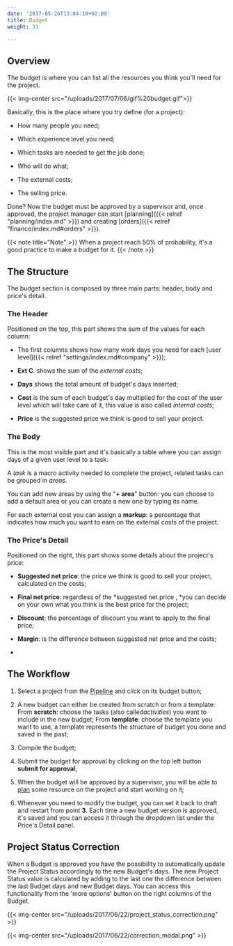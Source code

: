 ```yaml
---
date: '2017-05-26T13:04:19+02:00'
title: Budget
weight: 31

---
```



## Overview

The budget is where you can list all the resources you think you'll need for the project.

{{< img-center src="/uploads/2017/07/06/gif%20budget.gif">}}

Basically, this is the place where you try define (for a project):

* How many people you need;

* Which experience level you need;

* Which tasks are needed to get the job done;

* Who will do what;

* The external costs;

* The selling price.

Done? Now the budget must be approved by a supervisor and, once approved, the project manager can start [planning]({{< relref "planning/index.md" >}}) and creating [orders]({{< relref "finance/index.md#orders" >}}).

{{< note title="Note" >}}
When a project reach 50% of probability, it's a good practice to make a budget for it.
{{< /note >}}

## The Structure

The budget section is composed by three main parts: header, body and price's detail.

### The Header

Positioned on the top, this part shows the sum of the values for each column:

* The first columns shows how many work days you need for each [user level]({{< relref "settings/index.md#company" >}});

* **Ext C**. shows the sum of the *external costs*;

* **Days** shows the total amount of budget's days inserted;

* **Cost** is the sum of each budget's day multiplied for the cost of the user level which will take care of it, this value is also called *internal costs*;

* **Price** is the suggested price we think is good to sell your project.

### The Body

This is the most visible part and it's basically a table where you can assign days of a given user level to a task.

A *task* is a macro activity needed to complete the project, related tasks can be grouped in *areas*.

You can add new areas by using the "**+ area**" button: you can choose to add a default area or you can create a new one by typing its name.

For each external cost you can assign a **markup**: a percentage that indicates how much you want to earn on the external costs of the project.

### The Price's Detail

Positioned on the right, this part shows some details about the project's price:

* **Suggested net price**: the price we think is good to sell your project, calculated on the costs;

* **Final net price**: regardless of the *suggested net price , *you can decide on your own what you think is the best price for the project;

* **Discount**: the percentage of discount you want to apply to the final price;

* **Margin**: is the difference between suggested net price and the costs;

*

## The Workflow

1. Select a project from the [Pipeline](/pipeline/index/) and click on its budget button;

1. A new budget can either be created from scratch or from a template: From **scratch**: choose the tasks (also called*activities*) you want to include in the new budget; From **template**: choose the template you want to use, a template represents the structure of budget you done and saved in the past;

1. Compile the budget;

1. Submit the budget for approval by clicking on the top left button **submit for approval**;

1. When the budget will be approved by a supervisor, you will be able to [plan](/planning/index/) some resource on the project and start working on it;

1. Whenever you need to modify the budget, you can set it back to draft and restart from point **3**. Each time a new budget version is approved, it's saved and you can access it through the dropdown list under the Price's Detail panel.

## Project Status Correction

When a Budget is approved you have the possibility to automatically update the Project Status accordingly to the new Budget's days. The new Project Status value is calculated by adding to the last one the difference between the last Budget days and new Budget days. You can access this functionality from the 'more options' button on the right columns of the Budget.

{{< img-center src="/uploads/2017/06/22/project_status_correction.png" >}}

{{< img-center src="/uploads/2017/06/22/correction_modal.png" >}}


